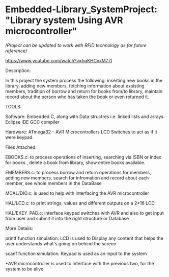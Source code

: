 # Embedded-Library_SystemProject: "Library system Using AVR microcontroller"

/*Project can be updated to work with RFID technology as for future reference*/

https://www.youtube.com/watch?v=hqKHCvxM77I

Description:

In this project the system process the following:
inserting new books in the library, adding new members,
fetching information about exsisting members, tradition of borrow and
return for books from/to library, maintain record about the person
who has taken the book or even returned it.

TOOLS:

Software:
	Embedded C, along with Data structres i.e. linked lists and arrays.
	Eclipse IDE
	GCC compiler

Hardware:
	ATmega32 - AVR Microcontrollers
	LCD
	Switches to act as if it were keypad.

Files Attached:

EBOOKS.c: to process operations of inserting, searching via ISBN or index for books
	, delete a book from library, show entire books available.

EMEMBERS.c: to process borrow and return operations for members,
	adding new members, search for infromation and record about each member,
	see whole members in the DataBase

MCAL/DIO.c: is used to help with interfacing the AVR microcontroller

HAL/LCD.c: to print strings, values and different outputs on a 2*16 LCD

HAL/EKEY_PAD.c: interface keypad switches with AVR and also to get input from user
	and submit it into the right structure or Database


More Details:

printf function simulation:
			LCD is used to Display any content that helps
			the user understands what's going on behind the screen

scanf function simulation:
			Keypad is used as an input to the system

*AVR microcontroller is used to interface with the previous two, for the system to be alive

